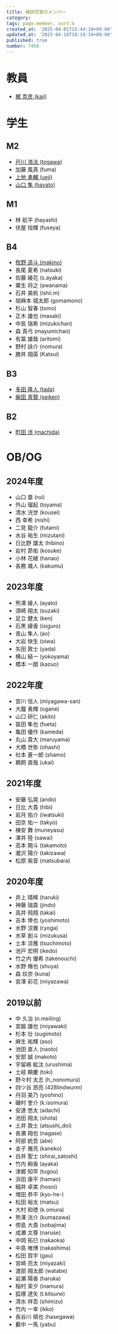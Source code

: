 ```yaml
---
title: 梶研究室のメンバー
category:
tags: page:member, sort:4
created_at: '2025-04-01T15:44:10+09:00'
updated_at: '2025-04-10T18:19:34+09:00'
published: true
number: 7456
---
```


# 教員
- [梶 克彦 (kaji)](https://kaji.kajilab.net/)

# 学生

## M2

- [戸川 浩汰 (togawa)](https://me.togetine.com/)
- 加藤 風真 (fuma)
- [上地 勇輔 (ueji)](https://jyoji.pages.dev/)
- [山口 隼 (hayato)](https://qqey.net/)

## M1
- 林 航平 (hayashi)
- 伏屋 恒輝 (fuseya)

## B4
- [牧野 遥斗 (makino)](https://www.harutiro.net/)
- 長尾 夏希 (natsuki)
- 佐藤 綾花 (s.ayaka)
- 粟生 将之 (awanama)
- 石井 美帆 (ishii.m)
- 胡麻本 城太郎 (gomamono)
- 杉山 智春 (tomo)
- 正木 雄也 (masaki)
- 中島 瑞希 (mizukichan)
- 森 真弓 (mayumichan)
- 有冨 雄哉 (aritomi)
- 野村 詠介 (nomura)
- 勝井 翔英 (Katsui)

## B3
- [多田 隆人 (tada)](https://satooru.me/)
- [柴田 青賢 (seiken)](https://www.kanakanho.dev/)

## B2
- [町田 渉 (machida)](https://wappon28.dev/)

# OB/OG
## 2024年度
- 山口 塁 (rui)
- 外山 瑠起 (toyama)
- 清水 洸世 (kousei)
- 西 幸希 (nishi)
- 二見 龍介 (futami)
- 水谷 祐生 (mizutani)
- 日比野 雄太 (hibino)
- 岩村 昴佑 (kosuke)
- 小林 花緒 (hanao)
- 各務 颯人 (kakumu)

## 2023年度
- 熊澤 綾人 (ayato)
- 須崎 翔太 (suzaki)
- 足立 健太 (ken)
- 石黒 綾香 (isiguro)
- 青山 隼人 (ao)
- 大岩 快生 (oiwa)
- 矢田 敦士 (yada)
- 横山 結一 (yokoyama)
- 橋本 一朗 (kazuo)

## 2022年度
- 宮川 信人 (miyagawa-san)
- 大鐘 勇輝 (ogane)
- 山口 研仁 (akito)
- 笛田 隼也 (fueta)
- 亀田 優作 (kameda)
- 丸山 貴大 (maruyama)
- 大橋 世弥 (ohashi)
- 社本 蒼一郎 (shamo)
- 鵜飼 直哉 (ukai)

## 2021年度
- 安藤 弘晃 (ando)
- 日比 大貴 (hibi)
- 岩月 佑介 (iwatsuki)
- 田京 佑一 (takyo)
- 棟安 舞 (muneyasu)
- 澤井 陸 (sawai)
- 高本 開斗 (takamoto)
- 瀧沢 陽介 (takizawa)
- 松原 紫音 (matsubara)
## 2020年度
- 井上 晴稀 (haruki)
- 神藤 瑞貴 (jindo)
- 高井 飛翔 (takai)
- 吉本 倖也 (yoshimoto)
- 水野 涼雅 (ryoga)
- 水草 創斗 (mizukusa)
- 土本 涼雅 (tsuchimoto)
- 池戸 宏明 (ikedo)
- 竹之内 優希 (takenouchi)
- 水野 脩也 (shuya)
- 森 玖奈 (kuna)
- 宮澤 彩花 (miyazawa)

## 2019以前
- 中 久治 (n.meiling)
- 宮脇 雄也 (miyawaki)
- 杉本 壮 (sugimoto)
- 麻生 祐輝 (aso)
- 池田 直人 (naoto)
- 安部 誠 (makoto)
- 宇留嶋 紘汰 (urushima)
- 土岐 頼慶 (toki)
- 野々村 太志 (h_nonomura)
- 四ツ谷 昂亮 (428lindwurm)
- 丹羽 美乃 (yoshino)
- 磯村 奎介 (k.isomura)
- 安達 悠太 (adachi)
- 池田 翔太 (shota)
- 土井 敦士 (atsushi_doi)
- 長瀬 翔也 (nagase)
- 阿部 統吾 (abe)
- 金子 雅亮 (kaneko)
- 白井 聖士 (shirai_satoshi)
- 竹内 絢香 (ayaka)
- 津郷 知早 (tugou)
- 浜田 康平 (hamao)
- 細井 卓実 (hosoi)
- 増田 恭平 (kyo-he-)
- 松田 裕太 (matsu)
- 大村 和徳 (k.omura)
- 熊澤 洸介 (kumazawa)
- 傍島 大貴 (sobajima)
- 成瀬 文尊 (naruse)
- 中岡 拓巳 (nakaoka)
- 中島 唯博 (nakashima)
- 松田 賀宇 (gau)
- 宮崎 亮太 (miyazaki)
- 渡部 翔太郎 (watabe)
- 岩瀬 陽香 (haruka)
- 稲村 茉夕 (inamura)
- 狐塚 達矢 (t.kitsune)
- 清水 祥吾 (shimizu)
- 竹内 一幸 (ikko)
- 長谷川 槙也 (hasegawa)
- 藪中 一馬 (yabu)

